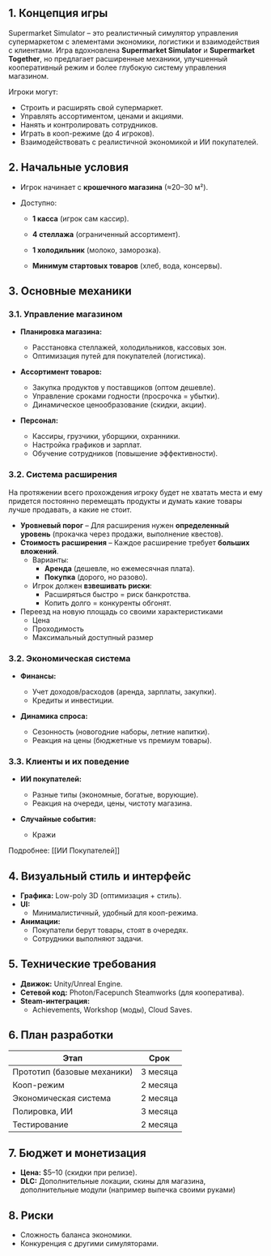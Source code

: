## 1. Концепция игры

Supermarket Simulator – это реалистичный симулятор управления супермаркетом с элементами экономики, логистики и взаимодействия с клиентами. Игра вдохновлена **Supermarket Simulator** и **Supermarket Together**, но предлагает расширенные механики, улучшенный кооперативный режим и более глубокую систему управления магазином.

Игроки могут:
- Строить и расширять свой супермаркет.
- Управлять ассортиментом, ценами и акциями.
- Нанять и контролировать сотрудников.
- Играть в кооп-режиме (до 4 игроков).
- Взаимодействовать с реалистичной экономикой и ИИ покупателей.

## 2. Начальные условия

- Игрок начинает с **крошечного магазина** (≈20–30 м²).
    
- Доступно:
    
    - **1 касса** (игрок сам кассир).
        
    - **4 стеллажа** (ограниченный ассортимент).
        
    - **1 холодильник** (молоко, заморозка).
        
    - **Минимум стартовых товаров** (хлеб, вода, консервы).
## 3. Основные механики
### 3.1. Управление магазином

- **Планировка магазина:**
    - Расстановка стеллажей, холодильников, кассовых зон.
    - Оптимизация путей для покупателей (логистика).
        
- **Ассортимент товаров:**
    - Закупка продуктов у поставщиков (оптом дешевле).
    - Управление сроками годности (просрочка = убытки).
    - Динамическое ценообразование (скидки, акции).
        
- **Персонал:**
    - Кассиры, грузчики, уборщики, охранники.
    - Настройка графиков и зарплат.
    - Обучение сотрудников (повышение эффективности).
### 3.2.  Система расширения

На протяжении всего прохождения игроку будет не хватать места и ему придется постоянно перемещать продукты и думать какие товары лучше продавать, а какие не стоит. 
- **Уровневый порог** – Для расширения нужен **определенный уровень** (прокачка через продажи, выполнение квестов).
- **Стоимость расширения** – Каждое расширение требует **больших вложений**.
	- Варианты:
	    - **Аренда** (дешевле, но ежемесячная плата).
	    - **Покупка** (дорого, но разово).
	- Игрок должен **взвешивать риски**:
	    - Расширяться быстро = риск банкротства.
	    - Копить долго = конкуренты обгонят.
- Переезд на новую площадь со своими характеристиками
	- Цена
	- Проходимость
	- Максимальный доступный размер
### **3.2. Экономическая система**

- **Финансы:**
    - Учет доходов/расходов (аренда, зарплаты, закупки).
    - Кредиты и инвестиции.
        
- **Динамика спроса:**
    - Сезонность (новогодние наборы, летние напитки).
    - Реакция на цены (бюджетные vs премиум товары).
### **3.3. Клиенты и их поведение**

- **ИИ покупателей:**
    - Разные типы (экономные, богатые, ворующие).
    - Реакция на очереди, цены, чистоту магазина.
        
- **Случайные события:**
    - Кражи

Подробнее: [[ИИ Покупателей]]
## **4. Визуальный стиль и интерфейс**

- **Графика:** Low-poly 3D (оптимизация + стиль).    
- **UI:**
    - Минималистичный, удобный для кооп-режима.
- **Анимации:**
    - Покупатели берут товары, стоят в очередях.
    - Сотрудники выполняют задачи.
## **5. Технические требования**

- **Движок:** Unity/Unreal Engine.
- **Сетевой код:** Photon/Facepunch Steamworks (для кооператива).
- **Steam-интеграция:**
    - Achievements, Workshop (моды), Cloud Saves.
## **6. План разработки**

| **Этап**                    | **Срок** |
| --------------------------- | -------- |
| Прототип (базовые механики) | 3 месяца |
| Кооп-режим                  | 2 месяца |
| Экономическая система       | 2 месяца |
| Полировка, ИИ               | 3 месяца |
| Тестирование                | 2 месяца |
## **7. Бюджет и монетизация**

- **Цена:** $5–10 (скидки при релизе).
- **DLC:** Дополнительные локации, скины для магазина, дополнительные модули (например выпечка своими руками)
## **8. Риски**

- Сложность баланса экономики.
- Конкуренция с другими симуляторами.